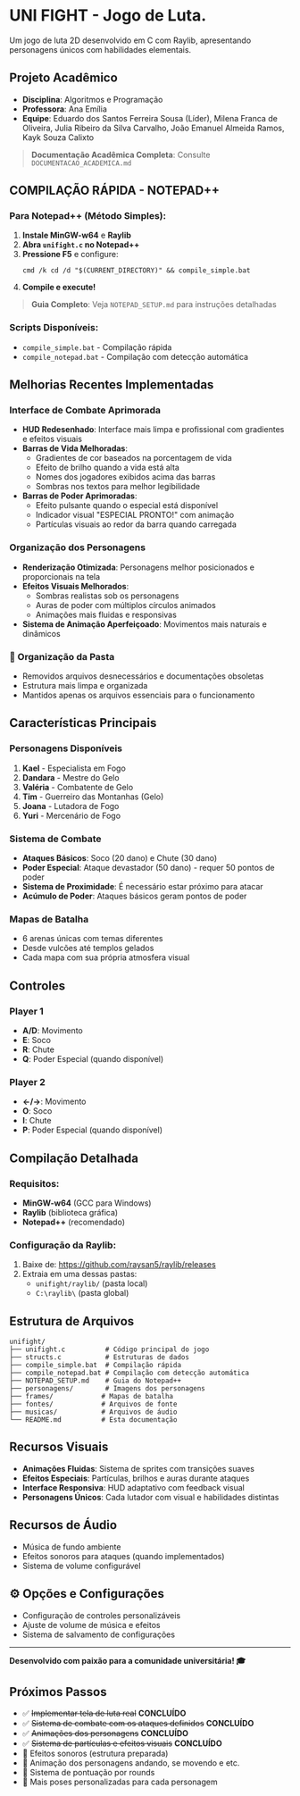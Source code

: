 #  UNI FIGHT - Jogo de Luta.

Um jogo de luta 2D desenvolvido em C com Raylib, apresentando personagens únicos com habilidades elementais.

##  Projeto Acadêmico
- **Disciplina**: Algoritmos e Programação
- **Professora**: Ana Emília
- **Equipe**: Eduardo dos Santos Ferreira Sousa (Líder), Milena Franca de Oliveira, Julia Ribeiro da Silva Carvalho, João Emanuel Almeida Ramos, Kayk Souza Calixto

> **Documentação Acadêmica Completa**: Consulte `DOCUMENTACAO_ACADEMICA.md`

##  COMPILAÇÃO RÁPIDA - NOTEPAD++

### Para Notepad++ (Método Simples):
1. **Instale MinGW-w64** e **Raylib**
2. **Abra `unifight.c` no Notepad++**
3. **Pressione F5** e configure:
   ```
   cmd /k cd /d "$(CURRENT_DIRECTORY)" && compile_simple.bat
   ```
4. **Compile e execute!**

>  **Guia Completo**: Veja `NOTEPAD_SETUP.md` para instruções detalhadas

### Scripts Disponíveis:
- `compile_simple.bat` - Compilação rápida
- `compile_notepad.bat` - Compilação com detecção automática

##  Melhorias Recentes Implementadas

###  Interface de Combate Aprimorada
- **HUD Redesenhado**: Interface mais limpa e profissional com gradientes e efeitos visuais
- **Barras de Vida Melhoradas**: 
  - Gradientes de cor baseados na porcentagem de vida
  - Efeito de brilho quando a vida está alta
  - Nomes dos jogadores exibidos acima das barras
  - Sombras nos textos para melhor legibilidade
- **Barras de Poder Aprimoradas**:
  - Efeito pulsante quando o especial está disponível
  - Indicador visual "ESPECIAL PRONTO!" com animação
  - Partículas visuais ao redor da barra quando carregada

###  Organização dos Personagens
- **Renderização Otimizada**: Personagens melhor posicionados e proporcionais na tela
- **Efeitos Visuais Melhorados**:
  - Sombras realistas sob os personagens
  - Auras de poder com múltiplos círculos animados
  - Animações mais fluidas e responsivas
- **Sistema de Animação Aperfeiçoado**: Movimentos mais naturais e dinâmicos

### 🧹 Organização da Pasta
- Removidos arquivos desnecessários e documentações obsoletas
- Estrutura mais limpa e organizada
- Mantidos apenas os arquivos essenciais para o funcionamento

##  Características Principais

### Personagens Disponíveis
1. **Kael** - Especialista em Fogo
2. **Dandara** - Mestre do Gelo  
3. **Valéria** - Combatente de Gelo
4. **Tim** - Guerreiro das Montanhas (Gelo)
5. **Joana** - Lutadora de Fogo
6. **Yuri** - Mercenário de Fogo

### Sistema de Combate
- **Ataques Básicos**: Soco (20 dano) e Chute (30 dano)
- **Poder Especial**: Ataque devastador (50 dano) - requer 50 pontos de poder
- **Sistema de Proximidade**: É necessário estar próximo para atacar
- **Acúmulo de Poder**: Ataques básicos geram pontos de poder

### Mapas de Batalha
- 6 arenas únicas com temas diferentes
- Desde vulcões até templos gelados
- Cada mapa com sua própria atmosfera visual

##  Controles

### Player 1
- **A/D**: Movimento
- **E**: Soco
- **R**: Chute  
- **Q**: Poder Especial (quando disponível)

### Player 2
- **←/→**: Movimento
- **O**: Soco
- **I**: Chute
- **P**: Poder Especial (quando disponível)

##  Compilação Detalhada

### Requisitos:
- **MinGW-w64** (GCC para Windows)
- **Raylib** (biblioteca gráfica)
- **Notepad++** (recomendado)

### Configuração da Raylib:
1. Baixe de: https://github.com/raysan5/raylib/releases
2. Extraia em uma dessas pastas:
   - `unifight/raylib/` (pasta local)
   - `C:\raylib\` (pasta global)

##  Estrutura de Arquivos

```
unifight/
├── unifight.c          # Código principal do jogo
├── structs.c           # Estruturas de dados
├── compile_simple.bat  # Compilação rápida
├── compile_notepad.bat # Compilação com detecção automática
├── NOTEPAD_SETUP.md    # Guia do Notepad++
├── personagens/        # Imagens dos personagens
├── frames/            # Mapas de batalha
├── fontes/            # Arquivos de fonte
├── musicas/           # Arquivos de áudio
└── README.md          # Esta documentação
```

##  Recursos Visuais

- **Animações Fluidas**: Sistema de sprites com transições suaves
- **Efeitos Especiais**: Partículas, brilhos e auras durante ataques
- **Interface Responsiva**: HUD adaptativo com feedback visual
- **Personagens Únicos**: Cada lutador com visual e habilidades distintas

##  Recursos de Áudio

- Música de fundo ambiente
- Efeitos sonoros para ataques (quando implementados)
- Sistema de volume configurável

## ⚙ Opções e Configurações

- Configuração de controles personalizáveis
- Ajuste de volume de música e efeitos
- Sistema de salvamento de configurações

---

**Desenvolvido com paixão para a comunidade universitária! 🎓**

## Próximos Passos
- ✅ ~~Implementar tela de luta real~~ **CONCLUÍDO**
- ✅ ~~Sistema de combate com os ataques definidos~~ **CONCLUÍDO**
- ✅ ~~Animações dos personagens~~ **CONCLUÍDO**
- ✅ ~~Sistema de partículas e efeitos visuais~~ **CONCLUÍDO**
- 🔄 Efeitos sonoros (estrutura preparada)
- 🔄 Animação dos personagens andando, se movendo e etc.
- 🔄 Sistema de pontuação por rounds
- 🔄 Mais poses personalizadas para cada personagem

